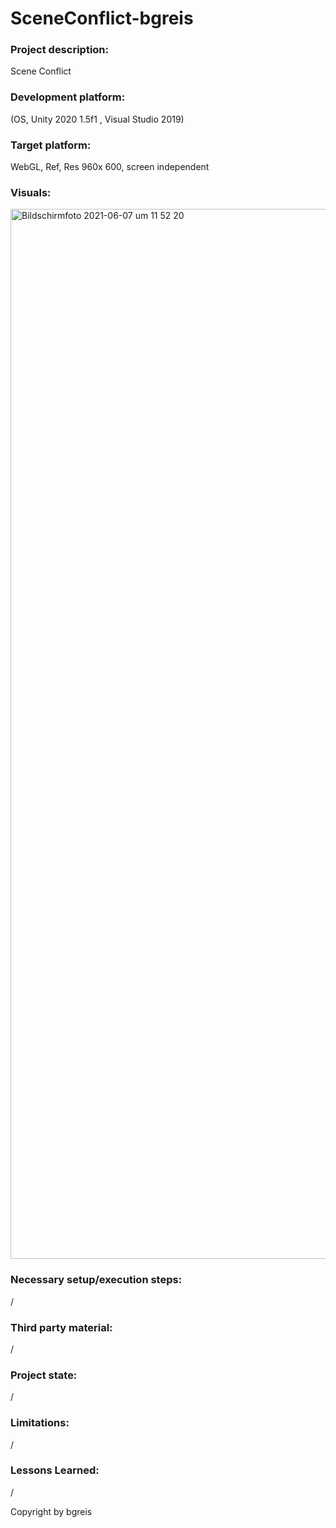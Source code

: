 # SceneConflict-bgreis

### Project description: 
Scene Conflict

### Development platform: 
(OS, Unity 2020 1.5f1 , Visual Studio 2019)

### Target platform: 
WebGL, Ref, Res 960x 600, screen independent 


### Visuals: 
<img width="1680" alt="Bildschirmfoto 2021-06-07 um 11 52 20" src="https://user-images.githubusercontent.com/72389948/120996713-de0ef780-c786-11eb-96b6-c855b4b1a28f.png">

### Necessary setup/execution steps: 
/

### Third party material: 
/

### Project state: 
/

### Limitations: 
/

### Lessons Learned:
/

Copyright by bgreis
